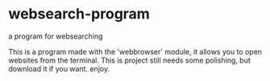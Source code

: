 # websearch-program
 a program for websearching

This is a program made with the 'webbrowser' module, it allows you to open
websites from the terminal. This is project still needs some polishing,
but download it if you want. enjoy.